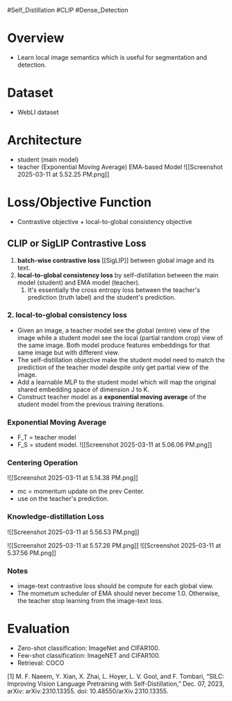 #Self_Distillation #CLIP #Dense_Detection 

# Overview
- Learn local image semantics which is useful for segmentation and detection.

# Dataset
- WebLI dataset

# Architecture
- student (main model)
- teacher (Exponential Moving Average) EMA-based Model
![[Screenshot 2025-03-11 at 5.52.25 PM.png]]


# Loss/Objective Function

- Contrastive objective + local-to-global consistency objective

## CLIP or SigLIP Contrastive Loss
1. **batch-wise contrastive loss** [[SigLIP]] between global image and its text. 
2. **local-to-global consistency loss** by self-distillation between the main model (student) and EMA model (teacher).
	1. It's essentially the cross entropy loss between the teacher's prediction (truth label) and the student's prediction. 


### 2. local-to-global consistency loss

- Given an image, a teacher model see the global (entire) view of the image while a student model see the local (partial random crop) view of the same image. Both model produce features embeddings for that same image but with different view.
- The self-distillation objective make the student model need to match the prediction of the teacher model despite only get partial view of the image. 
- Add a learnable MLP to the student model which will map the original shared embedding space of dimension J to K. 
- Construct teacher model as a **exponential moving average** of the student model from the previous training iterations. 

### Exponential Moving Average
- F_T = teacher model
- F_S = student model.
![[Screenshot 2025-03-11 at 5.06.06 PM.png]]

### Centering Operation 

![[Screenshot 2025-03-11 at 5.14.38 PM.png]]
- mc = momentum update on the prev Center.
- use on the teacher's prediction.

### Knowledge-distillation Loss

![[Screenshot 2025-03-11 at 5.56.53 PM.png]]

![[Screenshot 2025-03-11 at 5.57.26 PM.png]]
![[Screenshot 2025-03-11 at 5.37.56 PM.png]]

### Notes
- image-text contrastive loss should be compute for each global view. 
- The mometum scheduler of EMA should never become 1.0. Otherwise, the teacher stop learning from the image-text loss.

# Evaluation

- Zero-shot classification: ImageNet and CIFAR100.
- Few-shot classification: ImageNET and CIFAR100.
- Retrieval: COCO

[1] M. F. Naeem, Y. Xian, X. Zhai, L. Hoyer, L. V. Gool, and F. Tombari, “SILC: Improving Vision Language Pretraining with Self-Distillation,” Dec. 07, 2023, arXiv: arXiv:2310.13355. doi: 10.48550/arXiv.2310.13355.